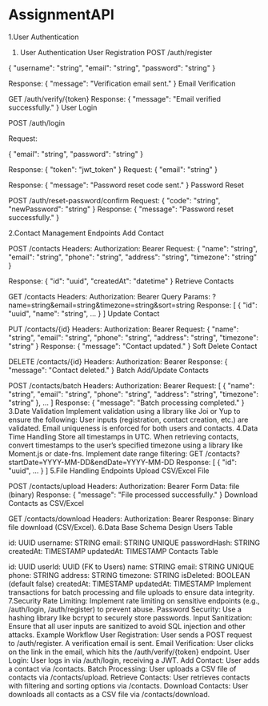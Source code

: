 # AssignmentAPI
1.User Authentication
1. User Authentication
User Registration
POST /auth/register

{
  "username": "string",
  "email": "string",
  "password": "string"
}

Response: { "message": "Verification email sent." }
Email Verification

GET /auth/verify/{token}
Response: { "message": "Email verified successfully." }
User Login

POST /auth/login

Request:

{
  "email": "string",
  "password": "string"
}

Response: { "token": "jwt_token" }
Request:
{
  "email": "string"
}

Response: { "message": "Password reset code sent." }
Password Reset

POST /auth/reset-password/confirm
Request:
{
  "code": "string",
  "newPassword": "string"
}
Response: { "message": "Password reset successfully." }

2.Contact Management
Endpoints
Add Contact

POST /contacts
Headers: Authorization: Bearer <token>
Request:
{
  "name": "string",
  "email": "string",
  "phone": "string",
  "address": "string",
  "timezone": "string"
}

Response: { "id": "uuid", "createdAt": "datetime" }
Retrieve Contacts

GET /contacts
Headers: Authorization: Bearer <token>
Query Params: ?name=string&email=string&timezone=string&sort=string
Response: [ { "id": "uuid", "name": "string", ... } ]
Update Contact

PUT /contacts/{id}
Headers: Authorization: Bearer <token>
Request:
{
  "name": "string",
  "email": "string",
  "phone": "string",
  "address": "string",
  "timezone": "string"
}
Response: { "message": "Contact updated." }
Soft Delete Contact

DELETE /contacts/{id}
Headers: Authorization: Bearer <token>
Response: { "message": "Contact deleted." }
Batch Add/Update Contacts

POST /contacts/batch
Headers: Authorization: Bearer <token>
Request:
[
  {
    "name": "string",
    "email": "string",
    "phone": "string",
    "address": "string",
    "timezone": "string"
  },
  ...
]
Response: { "message": "Batch processing completed." }
3.Date Validation
Implement validation using a library like Joi or Yup to ensure the following:
User inputs (registration, contact creation, etc.) are validated.
Email uniqueness is enforced for both users and contacts.
4.Data Time Handling
Store all timestamps in UTC.
When retrieving contacts, convert timestamps to the user’s specified timezone using a library like Moment.js or date-fns.
Implement date range filtering:
GET /contacts?startDate=YYYY-MM-DD&endDate=YYYY-MM-DD
Response: [ { "id": "uuid", ... } ]
5.File Handling
Endpoints
Upload CSV/Excel File

POST /contacts/upload
Headers: Authorization: Bearer <token>
Form Data: file (binary)
Response: { "message": "File processed successfully." }
Download Contacts as CSV/Excel

GET /contacts/download
Headers: Authorization: Bearer <token>
Response: Binary file download (CSV/Excel).
6.Data Base
Schema Design
Users Table

id: UUID
username: STRING
email: STRING UNIQUE
passwordHash: STRING
createdAt: TIMESTAMP
updatedAt: TIMESTAMP
Contacts Table

id: UUID
userId: UUID (FK to Users)
name: STRING
email: STRING UNIQUE
phone: STRING
address: STRING
timezone: STRING
isDeleted: BOOLEAN (default false)
createdAt: TIMESTAMP
updatedAt: TIMESTAMP
Implement transactions for batch processing and file uploads to ensure data integrity.
7.Security
Rate Limiting: Implement rate limiting on sensitive endpoints (e.g., /auth/login, /auth/register) to prevent abuse.
Password Security: Use a hashing library like bcrypt to securely store passwords.
Input Sanitization: Ensure that all user inputs are sanitized to avoid SQL injection and other attacks.
Example Workflow
User Registration: User sends a POST request to /auth/register. A verification email is sent.
Email Verification: User clicks on the link in the email, which hits the /auth/verify/{token} endpoint.
User Login: User logs in via /auth/login, receiving a JWT.
Add Contact: User adds a contact via /contacts.
Batch Processing: User uploads a CSV file of contacts via /contacts/upload.
Retrieve Contacts: User retrieves contacts with filtering and sorting options via /contacts.
Download Contacts: User downloads all contacts as a CSV file via /contacts/download.
